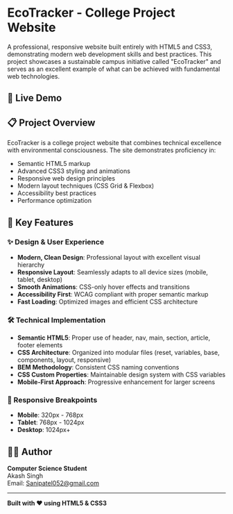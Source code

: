 # EcoTracker - College Project Website

A professional, responsive website built entirely with HTML5 and CSS3, demonstrating modern web development skills and best practices. This project showcases a sustainable campus initiative called "EcoTracker" and serves as an excellent example of what can be achieved with fundamental web technologies.

## 🌟 Live Demo

## 📋 Project Overview

EcoTracker is a college project website that combines technical excellence with environmental consciousness. The site demonstrates proficiency in:

- Semantic HTML5 markup
- Advanced CSS3 styling and animations
- Responsive web design principles
- Modern layout techniques (CSS Grid & Flexbox)
- Accessibility best practices
- Performance optimization

## 🎯 Key Features

### ✨ Design & User Experience
- **Modern, Clean Design**: Professional layout with excellent visual hierarchy
- **Responsive Layout**: Seamlessly adapts to all device sizes (mobile, tablet, desktop)
- **Smooth Animations**: CSS-only hover effects and transitions
- **Accessibility First**: WCAG compliant with proper semantic markup
- **Fast Loading**: Optimized images and efficient CSS architecture

### 🛠️ Technical Implementation
- **Semantic HTML5**: Proper use of header, nav, main, section, article, footer elements
- **CSS Architecture**: Organized into modular files (reset, variables, base, components, layout, responsive)
- **BEM Methodology**: Consistent CSS naming conventions
- **CSS Custom Properties**: Maintainable design system with CSS variables
- **Mobile-First Approach**: Progressive enhancement for larger screens

### 📱 Responsive Breakpoints
- **Mobile**: 320px - 768px
- **Tablet**: 768px - 1024px  
- **Desktop**: 1024px+




## 👨‍💻 Author

**Computer Science Student**  
Akash Singh  
Email: Sanipatel052@gmail.com

---

**Built with ❤️ using HTML5 & CSS3**


